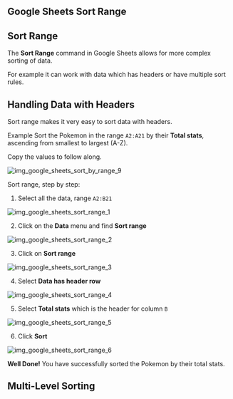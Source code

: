 Google Sheets Sort Range
---
Sort Range
---
The **Sort Range** command in Google Sheets allows for more complex sorting of data.

For example it can work with data which has headers or have multiple sort rules.

Handling Data with Headers
---
Sort range makes it very easy to sort data with headers.

Example
Sort the Pokemon in the range `A2:A21` by their **Total stats**, ascending from smallest to largest (A-Z).

Copy the values to follow along.

![img_google_sheets_sort_by_range_9](https://user-images.githubusercontent.com/47166768/192560146-f7322182-3434-4498-9213-554ca9098a50.png)

Sort range, step by step:

1. Select all the data, range `A2:B21`

![img_google_sheets_sort_range_1](https://user-images.githubusercontent.com/47166768/192560468-36cf1f02-1e29-4f12-a450-cef45c91ede8.png)

2. Click on the **Data** menu and find **Sort range**

![img_google_sheets_sort_range_2](https://user-images.githubusercontent.com/47166768/192560792-97a8bde5-5691-4c5a-9b55-39a124379ce5.png)

3. Click on **Sort range**

![img_google_sheets_sort_range_3](https://user-images.githubusercontent.com/47166768/192561113-c10e1332-c7a6-4921-8527-675b0c556086.png)

4. Select **Data has header row**

![img_google_sheets_sort_range_4](https://user-images.githubusercontent.com/47166768/192561213-9f982cee-aa18-4803-988b-9a1596f12d58.png)

5. Select **Total stats** which is the header for column `B`

![img_google_sheets_sort_range_5](https://user-images.githubusercontent.com/47166768/192561394-db2d7c48-c74f-4c98-b3d9-e37b899d2dd1.png)

6. Click **Sort**

![img_google_sheets_sort_range_6](https://user-images.githubusercontent.com/47166768/192561505-0b635376-dadd-4a29-a674-a9beb55f0ce6.png)

**Well Done!** You have successfully sorted the Pokemon by their total stats.




Multi-Level Sorting
---









